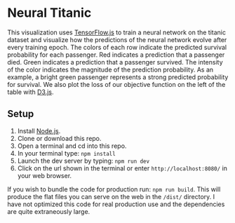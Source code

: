 # Neural Titanic
This visualization uses [TensorFlow.js](https://js.tensorflow.org/) to train a neural network on the titanic dataset and visualize how the predictions of the neural network evolve after every training epoch. The colors of each row indicate the predicted survival probability for each passenger. Red indicates a prediction that a passenger died. Green indicates a prediction that a passenger survived. The intensity of the color indicates the magnitude of the prediction probability. As an example, a bright green passenger represents a strong predicted probability for survival. We also plot the loss of our objective function on the left of the table with [D3.js](https://d3js.org/). 

## Setup 
1. Install [Node.js](https://nodejs.org/en/). 
2. Clone or download this repo. 
3. Open a terminal and cd into this repo. 
4. In your terminal type: ```npm install```
5. Launch the dev server by typing: ```npm run dev```
6. Click on the url shown in the terminal or enter ```http://localhost:8080/``` in your web browser. 

If you wish to bundle the code for production run: 
```npm run build```. This will produce the flat files you can serve on the web in the ```/dist/``` directory. I have not optimized this code for real production use and the dependencies are quite extraneously large. 